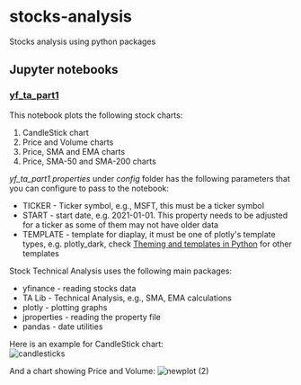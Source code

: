 # stocks-analysis
Stocks analysis using python packages

## Jupyter notebooks
### [yf_ta_part1](yf_ta_part1.ipynb)
This notebook plots the following stock charts:
1. CandleStick chart
2. Price and Volume charts
3. Price, SMA and EMA charts
4. Price, SMA-50 and SMA-200 charts

_yf_ta_part1.properties_ under _config_ folder has the following parameters that you can configure to pass to the notebook:
- TICKER - Ticker symbol, e.g., MSFT, this must be a ticker symbol
- START - start date, e.g. 2021-01-01. This property needs to be adjusted for a ticker as some of them may not have older data
- TEMPLATE - template for diaplay, it must be one of plotly's template types, e.g. plotly_dark, check [Theming and templates in Python](https://plotly.com/python/templates/) for other templates


Stock Technical Analysis uses the following main packages:
- yfinance - reading stocks data
- TA Lib - Technical Analysis, e.g., SMA, EMA calculations
- plotly - plotting graphs
- jproperties - reading the property file
- pandas - date utilities

Here is an example for CandleStick chart:   
![candlesticks](https://github.com/smudali/stocks-analysis/assets/30547825/7b1d56a9-063c-4faa-a588-d111ea9269c0)

And a chart showing Price and Volume:
![newplot (2)](https://github.com/smudali/stocks-analysis/assets/30547825/278d291d-5805-4bc5-b0e6-75653f68a396)
